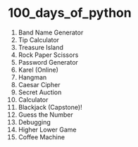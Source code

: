 # 100_days_of_python

1. Band Name Generator
2. Tip Calculator
3. Treasure Island
4. Rock Paper Scissors
5. Password Generator
6. Karel (Online)
7. Hangman
8. Caesar Cipher
9. Secret Auction
10. Calculator
11. Blackjack (Capstone)!
12. Guess the Number
13. Debugging
14. Higher Lower Game
15. Coffee Machine
